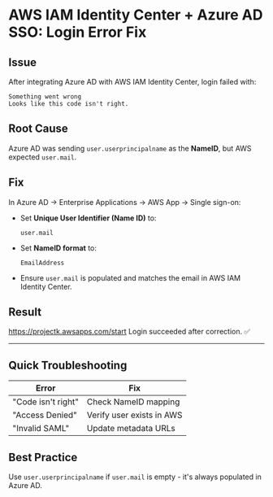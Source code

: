 # AWS IAM Identity Center + Azure AD SSO: Login Error Fix

## Issue

After integrating Azure AD with AWS IAM Identity Center, login failed with:

```
Something went wrong
Looks like this code isn't right.
```

## Root Cause

Azure AD was sending `user.userprincipalname` as the **NameID**, but AWS expected `user.mail`.

## Fix

In Azure AD → Enterprise Applications → AWS App → Single sign-on:

- Set **Unique User Identifier (Name ID)** to:
  ```
  user.mail
  ```

- Set **NameID format** to:
  ```
  EmailAddress
  ```

- Ensure `user.mail` is populated and matches the email in AWS IAM Identity Center.

## Result
https://projectk.awsapps.com/start
Login succeeded after correction. ✅

---

## Quick Troubleshooting

| Error | Fix |
|-------|-----|
| "Code isn't right" | Check NameID mapping |
| "Access Denied" | Verify user exists in AWS |
| "Invalid SAML" | Update metadata URLs |

## Best Practice

Use `user.userprincipalname` if `user.mail` is empty - it's always populated in Azure AD.